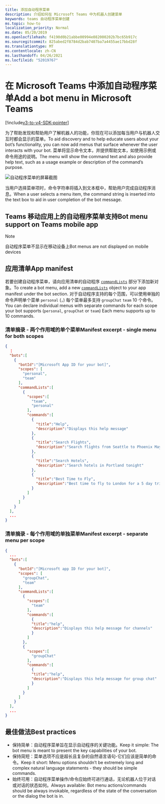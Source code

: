 ```yaml
---
title: 添加自动程序菜单
description: 介绍如何在 Microsoft Teams 中为机器人创建菜单
keywords: teams 自动程序菜单创建
ms.topic: how-to
localization_priority: Normal
ms.date: 05/20/2019
ms.openlocfilehash: f4190d0b21abbe00994e082000202b7bc65b917c
ms.sourcegitcommit: 825abed2f8784d2bab7407ba7a4455ae17bbd28f
ms.translationtype: MT
ms.contentlocale: zh-CN
ms.lasthandoff: 04/26/2021
ms.locfileid: "52019767"
---
```

# <a name="add-a-bot-menu-in-microsoft-teams"></a><span data-ttu-id="181f2-104">在 Microsoft Teams 中添加自动程序菜单</span><span class="sxs-lookup"><span data-stu-id="181f2-104">Add a bot menu in Microsoft Teams</span></span>

[!include[v3-to-v4-SDK-pointer](~/includes/v3-to-v4-pointer-bots.md)]

<span data-ttu-id="181f2-105">为了帮助发现和帮助用户了解机器人的功能，你现在可以添加每当用户与机器人交互时都会显示的菜单。</span><span class="sxs-lookup"><span data-stu-id="181f2-105">To aid discovery and to help educate users about your bot’s functionality, you can now add menus that surface whenever the user interacts with your bot.</span></span> <span data-ttu-id="181f2-106">菜单将显示命令文本，并提供帮助文本，如使用示例或命令用途的说明。</span><span class="sxs-lookup"><span data-stu-id="181f2-106">The menu will show the command text and also provide help text, such as a usage example or description of the command’s purpose.</span></span>

![自动程序菜单的屏幕截图](~/assets/images/bots/bot-menus-bot-menu-sample.png)

<span data-ttu-id="181f2-108">当用户选择菜单项时，命令字符串将插入到文本框中，帮助用户完成自动程序消息。</span><span class="sxs-lookup"><span data-stu-id="181f2-108">When a user selects a menu item, the command string is inserted into the text box to aid in user completion of the bot message.</span></span>

## <a name="bot-menu-support-on-teams-mobile-app"></a><span data-ttu-id="181f2-109">Teams 移动应用上的自动程序菜单支持</span><span class="sxs-lookup"><span data-stu-id="181f2-109">Bot menu support on Teams mobile app</span></span>
> [!NOTE] 
> <span data-ttu-id="181f2-110">自动程序菜单不显示在移动设备上</span><span class="sxs-lookup"><span data-stu-id="181f2-110">Bot menus are not displayed on mobile devices</span></span>

## <a name="app-manifest"></a><span data-ttu-id="181f2-111">应用清单</span><span class="sxs-lookup"><span data-stu-id="181f2-111">App manifest</span></span>

<span data-ttu-id="181f2-112">若要创建自动程序菜单，请向应用清单的自动程序 [`commandLists`](~/resources/schema/manifest-schema.md#botscommandlists) 部分下添加新对象。</span><span class="sxs-lookup"><span data-stu-id="181f2-112">To create a bot menu, add a new [`commandLists`](~/resources/schema/manifest-schema.md#botscommandlists) object to your app manifest under the bot section.</span></span> <span data-ttu-id="181f2-113">对于自动程序支持的每个范围，可以使用单独的命令声明单个菜单 `personal` (，) 每个菜单最多支持 `groupChat` `team` 10 个命令。</span><span class="sxs-lookup"><span data-stu-id="181f2-113">You can declare individual menus with separate commands for each scope your bot supports (`personal`, `groupChat` or `team`) Each menu supports up to 10 commands.</span></span>

### <a name="manifest-excerpt---single-menu-for-both-scopes"></a><span data-ttu-id="181f2-114">清单摘录 - 两个作用域的单个菜单</span><span class="sxs-lookup"><span data-stu-id="181f2-114">Manifest excerpt - single menu for both scopes</span></span>

```json
{
  ⋮
  "bots":[
    {
      "botId":"[Microsoft App ID for your bot]",
      "scopes": [
        "personal",
        "team"
      ],
      "commandLists":[
        {
          "scopes":[
            "team",
            "personal"
          ],
          "commands":[
            {
              "title":"Help",
              "description":"Displays this help message"
            },
            {
              "title":"Search Flights",
              "description":"Search flights from Seattle to Phoenix May 2-5 departing after 3pm"
            },
            {
              "title":"Search Hotels",
              "description":"Search hotels in Portland tonight"
            },
            {
              "title":"Best Time to Fly",
              "description":"Best time to fly to London for a 5 day trip this summer"
            }
          ]
        }
      ]
    }
  ],
  ...
}
```

### <a name="manifest-excerpt---separate-menu-per-scope"></a><span data-ttu-id="181f2-115">清单摘录 - 每个作用域的单独菜单</span><span class="sxs-lookup"><span data-stu-id="181f2-115">Manifest excerpt - separate menu per scope</span></span>

```json
{
  ...
  "bots":[
    {
      "botId":"[Microsoft app ID for your bot]",
      "scopes": [
        "groupChat",
        "team"
      ],
      "commandLists":[
        {
          "scopes":[
            "team"
          ],
          "commands":[
            {
            "title":"help",
            "description":"Displays this help message for channels"
            }
          ]
        },
        {
          "scopes":[
            "groupChat"
          ],
          "commands":[
            {
            "title":"help",
            "description":"Displays this help message for group chat"
            }
          ]
        }
      ]
    }
  ],
  ...
}
```

## <a name="best-practices"></a><span data-ttu-id="181f2-116">最佳做法</span><span class="sxs-lookup"><span data-stu-id="181f2-116">Best practices</span></span>

* <span data-ttu-id="181f2-117">保持简单：自动程序菜单旨在显示自动程序的关键功能。</span><span class="sxs-lookup"><span data-stu-id="181f2-117">Keep it simple: The bot menu is meant to present the key capabilities of your bot.</span></span>
* <span data-ttu-id="181f2-118">保持简短：菜单选项不应是超长且复杂的自然语言语句-它们应该是简单的命令。</span><span class="sxs-lookup"><span data-stu-id="181f2-118">Keep it short: Menu options shouldn’t be extremely long and complex natural language statements - they should be simple commands.</span></span>
* <span data-ttu-id="181f2-119">始终可用：自动程序菜单操作/命令应始终可进行通话，无论机器人位于对话或对话的状态如何。</span><span class="sxs-lookup"><span data-stu-id="181f2-119">Always available: Bot menu actions/commands should be always invokable, regardless of the state of the conversation or the dialog the bot is in.</span></span>
